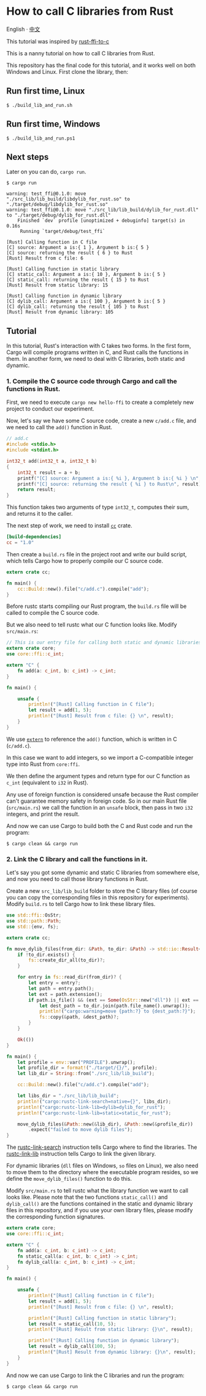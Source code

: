 # How to call C libraries from Rust

English · [中文](./README-zh_CN.md)

This tutorial was inspired by [rust-ffi-to-c](https://github.com/vanjacosic/rust-ffi-to-c)

This is a nanny tutorial on how to call C libraries from Rust.

This repository has the final code for this tutorial, and it works well on both Windows and Linux.
First clone the library, then:

## Run first time, Linux
```shell
$ ./build_lib_and_run.sh

```
## Run first time, Windows
```shell
$ ./build_lib_and_run.ps1

```
## Next steps
Later on you can do, `cargo run`.

```shell
$ cargo run

warning: test_ffi@0.1.0: move "./src_lib/lib_build/libdylib_for_rust.so" to "./target/debug/libdylib_for_rust.so"
warning: test_ffi@0.1.0: move "./src_lib/lib_build/dylib_for_rust.dll" to "./target/debug/dylib_for_rust.dll"
    Finished `dev` profile [unoptimized + debuginfo] target(s) in 0.16s
     Running `target/debug/test_ffi`

[Rust] Calling function in C file
[C] source: Argument a is:{ 1 }, Argument b is:{ 5 }
[C] source: returning the result { 6 } to Rust
[Rust] Result from c file: 6

[Rust] Calling function in static library
[C] static_call: Argument a is:{ 10 }, Argument b is:{ 5 }
[C] static_call: returning the result { 15 } to Rust
[Rust] Result from static library: 15

[Rust] Calling function in dynamic library
[C] dylib_call: Argument a is:{ 100 }, Argument b is:{ 5 }
[C] dylib_call: returning the result { 105 } to Rust
[Rust] Result from dynamic library: 105

```

## Tutorial

In this tutorial, Rust's interaction with C takes two forms. In the first form, Cargo will compile programs written in C, and Rust calls the functions in them. In another form, we need to deal with C libraries, both static and dynamic.


### 1. Compile the C source code through Cargo and call the functions in Rust.

First, we need to execute `cargo new hello-ffi` to create a completely new project to conduct our experiment.

Now, let's say we have some C source code, create a new `c/add.c` file, and we need to call the `add()` function in Rust.



```c
// add.c
#include <stdio.h>
#include <stdint.h>

int32_t add(int32_t a, int32_t b)
{
    int32_t result = a + b;
    printf("[C] source: Argument a is:{ %i }, Argument b is:{ %i } \n", a, b);
    printf("[C] source: returning the result { %i } to Rust\n", result);
    return result;
}

```
This function takes two arguments of type `int32_t`, computes their sum, and returns it to the caller.



The next step of work, we need to install [`cc`](https://crates.io/crates/cc) crate.



```toml
[build-dependencies]
cc = "1.0"
```

Then create a `build.rs` file in the project root and write our build script, which tells Cargo how to properly compile our C source code.



```rust
extern crate cc;

fn main() {
    cc::Build::new().file("c/add.c").compile("add");
}
```
Before rustc starts compiling our Rust program, the `build.rs` file will be called to compile the C source code.

But we also need to tell rustc what our C function looks like. Modify `src/main.rs`:

```rust
// This is our entry file for calling both static and dynamic libraries
extern crate core;
use core::ffi::c_int;

extern "C" {
    fn add(a: c_int, b: c_int) -> c_int;
}

fn main() {

    unsafe {
        println!("[Rust] Calling function in C file");
        let result = add(1, 5);
        println!("[Rust] Result from c file: {} \n", result);
    }
}

```


We use [`extern`](https://doc.rust-lang.org/reference/items/external-blocks.html) to reference the `add()` function, which is written in C (`c/add.c`).

In this case we want to add integers, so we import a C-compatible integer type into Rust from `core:ffi`. 

We then define the argument types and return type for our C function as `c_int` (equivalent to `i32` in Rust).

Any use of foreign function is considered unsafe because the Rust compiler can't guarantee memory safety in foreign code. 
So in our main Rust file (`src/main.rs`) we call the function in an `unsafe` block, then pass in two `i32` integers, and print the result.

And now we can use Cargo to build both the C and Rust code and run the program:

```shell
$ cargo clean && cargo run
```

### 2. Link the C library and call the functions in it.

Let's say you got some dynamic and static C libraries from somewhere else, and now you need to call those library functions in Rust.

Create a new `src_lib/lib_build` folder to store the C library files (of course you can copy the corresponding files in this repository for experiments). Modify `build.rs` to tell Cargo how to link these library files.

```rust
use std::ffi::OsStr;
use std::path::Path;
use std::{env, fs};

extern crate cc;

fn move_dylib_files(from_dir: &Path, to_dir: &Path) -> std::io::Result<()> {
    if !to_dir.exists() {
        fs::create_dir_all(to_dir)?;
    }

    for entry in fs::read_dir(from_dir)? {
        let entry = entry?;
        let path = entry.path();
        let ext = path.extension();
        if path.is_file() && (ext == Some(OsStr::new("dll")) || ext == Some(OsStr::new("so"))) {
            let dest_path = to_dir.join(path.file_name().unwrap());
            println!("cargo:warning=move {path:?} to {dest_path:?}");
            fs::copy(&path, &dest_path)?;
        }
    }

    Ok(())
}

fn main() {
    let profile = env::var("PROFILE").unwrap();
    let profile_dir = format!("./target/{}/", profile);
    let lib_dir = String::from("./src_lib/lib_build");

    cc::Build::new().file("c/add.c").compile("add");

    let libs_dir = "./src_lib/lib_build";
    println!("cargo:rustc-link-search=native={}", libs_dir);
    println!("cargo:rustc-link-lib=dylib=dylib_for_rust");
    println!("cargo:rustc-link-lib=static=static_for_rust");

    move_dylib_files(&Path::new(&lib_dir), &Path::new(&profile_dir))
        .expect("failed to move dylib files");
}


```
The [rustc-link-search](https://doc.rust-lang.org/cargo/reference/build-scripts.html#rustc-link-search) instruction tells Cargo where to find the libraries. The [rustc-link-lib](https://doc.rust-lang.org/cargo/reference/build-scripts.html#rustc-link-lib) instruction tells Cargo to link the given library.

For dynamic libraries (`dll` files on Windows, `so` files on Linux), we also need to move them to the directory where the executable program resides, so we define the `move_dylib_files()` function to do this.

Modify `src/main.rs` to tell rustc what the library function we want to call looks like. Please note that the two functions `static_call()` and `dylib_call()` are the functions contained in the static and dynamic library files in this repository, and if you use your own library files, please modify the corresponding function signatures.



```rust
extern crate core;
use core::ffi::c_int;

extern "C" {
    fn add(a: c_int, b: c_int) -> c_int;
    fn static_call(a: c_int, b: c_int) -> c_int;
    fn dylib_call(a: c_int, b: c_int) -> c_int;
}

fn main() {

    unsafe {
        println!("[Rust] Calling function in C file");
        let result = add(1, 5);
        println!("[Rust] Result from c file: {} \n", result);

        println!("[Rust] Calling function in static library");
        let result = static_call(10, 5);
        println!("[Rust] Result from static library: {}\n", result);

        println!("[Rust] Calling function in dynamic library");
        let result = dylib_call(100, 5);
        println!("[Rust] Result from dynamic library: {}\n", result);
    }
}

```
And now we can use Cargo to link the C libraries and run the program:

```shell
$ cargo clean && cargo run
```
